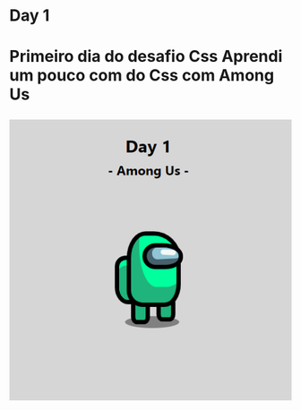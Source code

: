 <h1>Day 1<h1/>
  
<p>Primeiro dia do desafio Css Aprendi um pouco com do Css com Among Us <p/>
  
![alt text](https://github.com/elyda66/Desafio-Css/blob/master/Day%201/day1.png "Tela da PokeDex")

<p aling = "center">
  <img width = "800" rsc = "day1.png">
</p>

